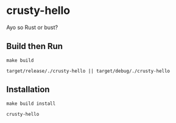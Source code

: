 # crusty-hello
Ayo so Rust or bust?

## Build then Run

`make build`

`target/release/./crusty-hello || target/debug/./crusty-hello`

## Installation
`make build install`

`crusty-hello`
